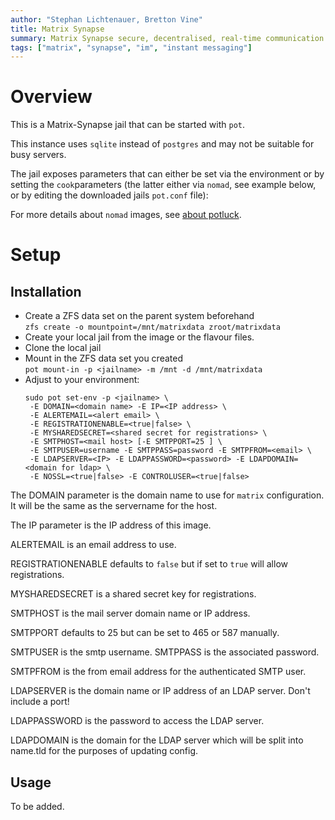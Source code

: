 ```yaml
---
author: "Stephan Lichtenauer, Bretton Vine"
title: Matrix Synapse
summary: Matrix Synapse secure, decentralised, real-time communication server.
tags: ["matrix", "synapse", "im", "instant messaging"]
---
```


# Overview

This is a Matrix-Synapse jail that can be started with ```pot```.

This instance uses `sqlite` instead of `postgres` and may not be suitable for busy servers.

The jail exposes parameters that can either be set via the environment or by setting the ```cook```parameters (the 
latter either via ```nomad```, see example below, or by editing the downloaded jails ```pot.conf``` file):

For more details about ```nomad``` images, see [about potluck](https://potluck.honeyguide.net/micro/about-potluck/).

# Setup

## Installation

* Create a ZFS data set on the parent system beforehand    
  ```zfs create -o mountpoint=/mnt/matrixdata zroot/matrixdata```
* Create your local jail from the image or the flavour files. 
* Clone the local jail
* Mount in the ZFS data set you created    
  ```pot mount-in -p <jailname> -m /mnt -d /mnt/matrixdata```
* Adjust to your environment:    
  ```
  sudo pot set-env -p <jailname> \
   -E DOMAIN=<domain name> -E IP=<IP address> \
   -E ALERTEMAIL=<alert email> \
   -E REGISTRATIONENABLE=<true|false> \
   -E MYSHAREDSECRET=<shared secret for registrations> \
   -E SMTPHOST=<mail host> [-E SMTPPORT=25 ] \
   -E SMTPUSER=username -E SMTPPASS=password -E SMTPFROM=<email> \
   -E LDAPSERVER=<IP> -E LDAPPASSWORD=<password> -E LDAPDOMAIN=<domain for ldap> \
   -E NOSSL=<true|false> -E CONTROLUSER=<true|false>
  ```

The DOMAIN parameter is the domain name to use for `matrix` configuration. It will be the same as the servername for the host.

The IP parameter is the IP address of this image.

ALERTEMAIL is an email address to use.

REGISTRATIONENABLE defaults to ```false``` but if set to ```true``` will allow registrations.

MYSHAREDSECRET is a shared secret key for registrations.

SMTPHOST is the mail server domain name or IP address. 

SMTPPORT defaults to 25 but can be set to 465 or 587 manually.

SMTPUSER is the smtp username. SMTPPASS is the associated password.

SMTPFROM is the from email address for the authenticated SMTP user.

LDAPSERVER is the domain name or IP address of an LDAP server. Don't include a port!

LDAPPASSWORD is the password to access the LDAP server.

LDAPDOMAIN is the domain for the LDAP server which will be split into name.tld for the purposes of updating config.

## Usage

To be added.
